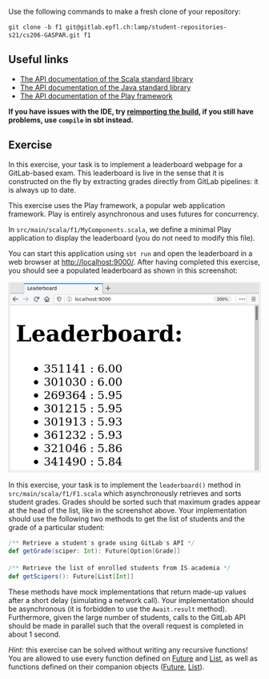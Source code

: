 Use the following commands to make a fresh clone of your repository:

```
git clone -b f1 git@gitlab.epfl.ch:lamp/student-repositories-s21/cs206-GASPAR.git f1
```

## Useful links

  * [The API documentation of the Scala standard library](https://www.scala-lang.org/files/archive/api/2.13.4)
  * [The API documentation of the Java standard library](https://docs.oracle.com/en/java/javase/15/docs/api/index.html)
  * [The API documentation of the Play framework](https://www.playframework.com/documentation/2.8.x/api/scala/index.html)

**If you have issues with the IDE, try [reimporting the
build](https://gitlab.epfl.ch/lamp/cs206/-/blob/master/labs/example-lab.md#ide-features-like-type-on-hover-or-go-to-definition-do-not-work),
if you still have problems, use `compile` in sbt instead.**

## Exercise

In this exercise, your task is to implement a leaderboard webpage for a GitLab-based exam. This leaderboard is live in the sense that it is constructed on the fly by extracting grades directly from GitLab pipelines: it is always up to date.

This exercise uses the Play framework, a popular web application framework.
Play is entirely asynchronous and uses futures for concurrency.

In `src/main/scala/f1/MyComponents.scala`, we define a minimal Play application to display the leaderboard (you do not need to modify this file).

You can start this application using `sbt run` and open the leaderboard in a web browser at [http://localhost:9000/](http://localhost:9000/). After having completed this exercise, you should see a populated leaderboard as shown in this screenshot:

![leaderboard.png](leaderboard.png "leaderboard.png")

In this exercise, your task is to implement the `leaderboard()` method in `src/main/scala/f1/F1.scala` which asynchronously retrieves and sorts student grades.
Grades should be sorted such that maximum grades appear at the head of the list, like in the screenshot above.
Your implementation should use the following two methods to get the list of students and the grade of a particular student:

```scala
/** Retrieve a student's grade using GitLab's API */
def getGrade(sciper: Int): Future[Option[Grade]]

/** Retrieve the list of enrolled students from IS-academia */
def getScipers(): Future[List[Int]]
```

These methods have mock implementations that return made-up values after a short delay (simulating a network call).
Your implementation should be asynchronous (it is forbidden to use the `Await.result` method).
Furthermore, given the large number of students, calls to the GitLab API should be made in parallel such that the overall request is completed in about 1 second.

*Hint:* this exercise can be solved without writing any recursive functions! You are allowed to use every function defined on [Future][1] and [List][2], as well as functions defined on their companion objects ([Future][3], [List][4]).

[1]: https://www.scala-lang.org/api/2.13.4/scala/concurrent/Future.html
[2]: https://www.scala-lang.org/api/2.13.4/scala/collection/immutable/List.html
[3]: https://www.scala-lang.org/api/2.13.4/scala/concurrent/Future$.html
[4]: https://www.scala-lang.org/api/2.13.4/scala/collection/immutable/List$.html

